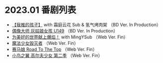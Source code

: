 # 2023.01 番剧列表
- [【我推的孩子】]() with 霜庭云花 Sub & 氢气烤肉架 （BD Ver. In Production）
- [偶像大师 灰姑娘女孩 U149]() （BD Ver. In Production）
- [为美好的世界献上爆焰！]() with MingYSub （Web Ver. Fin）
- [魔法少女毁灭者]() （Web Ver. Fin）
- [赛马娘 Road To The Top]() （Web Ver. Fin）
- [小鸟之翼 高尔夫少女 第二季]() （Web Ver. Fin）
